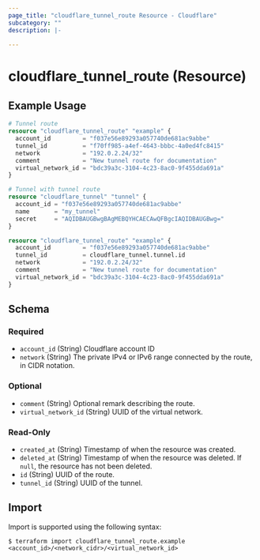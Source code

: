 ```yaml
---
page_title: "cloudflare_tunnel_route Resource - Cloudflare"
subcategory: ""
description: |-
  
---
```


# cloudflare_tunnel_route (Resource)



## Example Usage

```terraform
# Tunnel route
resource "cloudflare_tunnel_route" "example" {
  account_id         = "f037e56e89293a057740de681ac9abbe"
  tunnel_id          = "f70ff985-a4ef-4643-bbbc-4a0ed4fc8415"
  network            = "192.0.2.24/32"
  comment            = "New tunnel route for documentation"
  virtual_network_id = "bdc39a3c-3104-4c23-8ac0-9f455dda691a"
}

# Tunnel with tunnel route
resource "cloudflare_tunnel" "tunnel" {
  account_id = "f037e56e89293a057740de681ac9abbe"
  name       = "my_tunnel"
  secret     = "AQIDBAUGBwgBAgMEBQYHCAECAwQFBgcIAQIDBAUGBwg="
}

resource "cloudflare_tunnel_route" "example" {
  account_id         = "f037e56e89293a057740de681ac9abbe"
  tunnel_id          = cloudflare_tunnel.tunnel.id
  network            = "192.0.2.24/32"
  comment            = "New tunnel route for documentation"
  virtual_network_id = "bdc39a3c-3104-4c23-8ac0-9f455dda691a"
}
```
<!-- schema generated by tfplugindocs -->
## Schema

### Required

- `account_id` (String) Cloudflare account ID
- `network` (String) The private IPv4 or IPv6 range connected by the route, in CIDR notation.

### Optional

- `comment` (String) Optional remark describing the route.
- `virtual_network_id` (String) UUID of the virtual network.

### Read-Only

- `created_at` (String) Timestamp of when the resource was created.
- `deleted_at` (String) Timestamp of when the resource was deleted. If `null`, the resource has not been deleted.
- `id` (String) UUID of the route.
- `tunnel_id` (String) UUID of the tunnel.

## Import

Import is supported using the following syntax:

```shell
$ terraform import cloudflare_tunnel_route.example <account_id>/<network_cidr>/<virtual_network_id>
```

